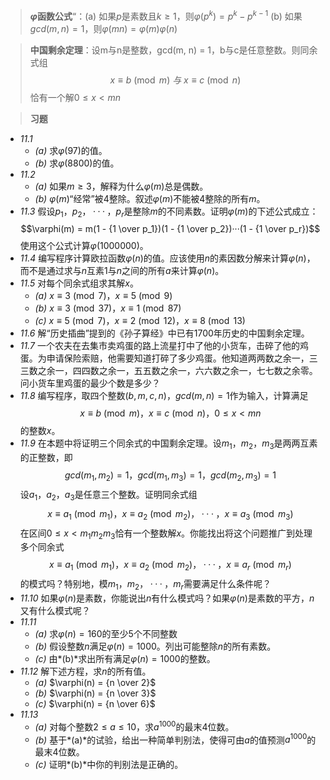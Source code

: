 >**$\varphi$函数公式**“：(a) 如果$p$是素数且$k \geq 1$，则$\varphi(p^k) = p^k - p^{k-1}$
>(b) 如果$gcd(m, n) = 1$，则$\varphi(mn) = \varphi(m)\varphi(n)$

>**中国剩余定理**：设m与n是整数，gcd(m, n) = 1，b与c是任意整数。则同余式组$$x \equiv b \pmod{m}\ 与 \ x \equiv c \pmod{n}$$恰有一个解$0 \leq x < mn$

>**习题**
- *11.1*
	- *(a)* 求$\varphi(97)$的值。
	- *(b)* 求$\varphi(8800)$的值。
- *11.2*
	- *(a)* 如果$m \geq 3$，解释为什么$\varphi(m)$总是偶数。
	- *(b)* $\varphi(m)$“经常”被$4$整除。叙述$\varphi(m)$不能被$4$整除的所有$m$。
- *11.3* 假设$p_1，p_2，···，p_r$是整除$m$的不同素数。证明$\varphi(m)$的下述公式成立：$$\varphi(m) = m(1 - {1 \over p_1})(1 - {1 \over p_2})···(1 - {1 \over p_r})$$使用这个公式计算$\varphi(1000000)$。
- *11.4* 编写程序计算欧拉函数$\varphi(n)$的值。应该使用$n$的素因数分解来计算$\varphi(n)$，而不是通过求与$n$互素$1$与$n$之间的所有$a$来计算$\varphi(n)$。
- *11.5* 对每个同余式组求其解$x$。
	- *(a)* $x \equiv 3 \pmod{7}$，$x \equiv 5 \pmod{9}$
	- *(b)* $x \equiv 3 \pmod{37}$，$x \equiv 1 \pmod{87}$
	- *(c)* $x \equiv 5 \pmod{7}$，$x \equiv 2 \pmod{12}$，$x \equiv 8 \pmod{13}$
- *11.6* 解“历史插曲”提到的《孙子算经》中已有1700年历史的中国剩余定理。
- *11.7* 一个农夫在去集市卖鸡蛋的路上流星打中了他的小货车，击碎了他的鸡蛋。为申请保险索赔，他需要知道打碎了多少鸡蛋。他知道两两数之余一，三三数之余一，四四数之余一，五五数之余一，六六数之余一，七七数之余零。问小货车里鸡蛋的最少个数是多少？
- *11.8* 编写程序，取四个整数$(b, m, c, n)$，$gcd(m, n) = 1$作为输入，计算满足$$x \equiv b \pmod{m}，x \equiv c \pmod{n}，0 \leq x < mn$$的整数$x$。
- *11.9* 在本题中将证明三个同余式的中国剩余定理。设$m_1，m_2，m_3$是两两互素的正整数，即$$gcd(m_1, m_2) = 1，gcd(m_1, m_3) = 1，gcd(m_2, m_3) = 1$$设$a_1，a_2，a_3$是任意三个整数。证明同余式组$$x \equiv a_1 \pmod{m_1}，x \equiv a_2 \pmod{m_2}，···，x \equiv a_3 \pmod{m_3}$$在区间$0 \leq x < m_1m_2m_3$恰有一个整数解$x$。你能找出将这个问题推广到处理多个同余式$$x \equiv a_1 \pmod{m_1}，x \equiv a_2 \pmod{m_2}，···，x \equiv a_r \pmod{m_r}$$的模式吗？特别地，模$m_1，m_2，···，m_r$需要满足什么条件呢？
- *11.10* 如果$\varphi(n)$是素数，你能说出$n$有什么模式吗？如果$\varphi(n)$是素数的平方，$n$又有什么模式呢？
- *11.11*
	- *(a)* 求$\varphi(n) = 160$的至少$5$个不同整数
	- *(b)* 假设整数$n$满足$\varphi(n) = 1000$。列出可能整除$n$的所有素数。
	- *(c)* 由*(b)*求出所有满足$\varphi(n) = 1000$的整数。
- *11.12* 解下述方程，求$n$的所有值。
	- *(a)* $\varphi(n) = {n \over 2}$
	- *(b)* $\varphi(n) = {n \over 3}$
	- *(c)* $\varphi(n) = {n \over 6}$
- *11.13*
	- *(a)* 对每个整数$2 \leq a \leq 10$，求$a^{1000}$的最末$4$位数。
	- *(b)* 基于*(a)*的试验，给出一种简单判别法，使得可由$a$的值预测$a^{1000}$的最末$4$位数。
	- *(c)* 证明*(b)*中你的判别法是正确的。